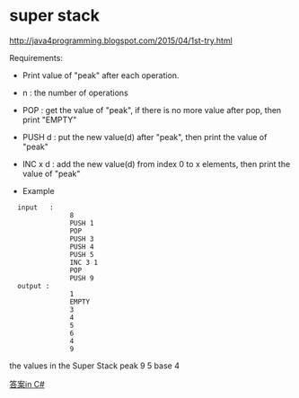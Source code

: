 # super stack
http://java4programming.blogspot.com/2015/04/1st-try.html

Requirements:
- Print value of "peak" after each operation.
- n            : the number of operations
- POP       : get the value of "peak", if there is no more value after pop, then print "EMPTY"
- PUSH d : put the new value(d) after "peak", then print the value of "peak"
- INC x d : add the new value(d) from index 0 to x elements, then print the value of "peak"

- Example
```
  input   :  
               8
               PUSH 1
               POP
               PUSH 3
               PUSH 4
               PUSH 5
               INC 3 1
               POP
               PUSH 9
  output :
               1
               EMPTY
               3
               4
               5
               6
               4
               9
```
 the values in the Super Stack
 peak       9
               5
 base       4
 
 [答案in C#](https://www.snip2code.com/Snippet/357517/HackerRank-Super-Stack-Solution)
